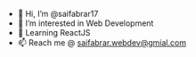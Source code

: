 - 👋 Hi, I’m @saifabrar17
- 👀 I’m interested in Web Development
- 🌱 Learning ReactJS
- 📫 Reach me @ saifabrar.webdev@gmial.com

<!---
saifabrar17/saifabrar17 is a ✨ special ✨ repository because its `README.md` (this file) appears on your GitHub profile.
You can click the Preview link to take a look at your changes.
--->

